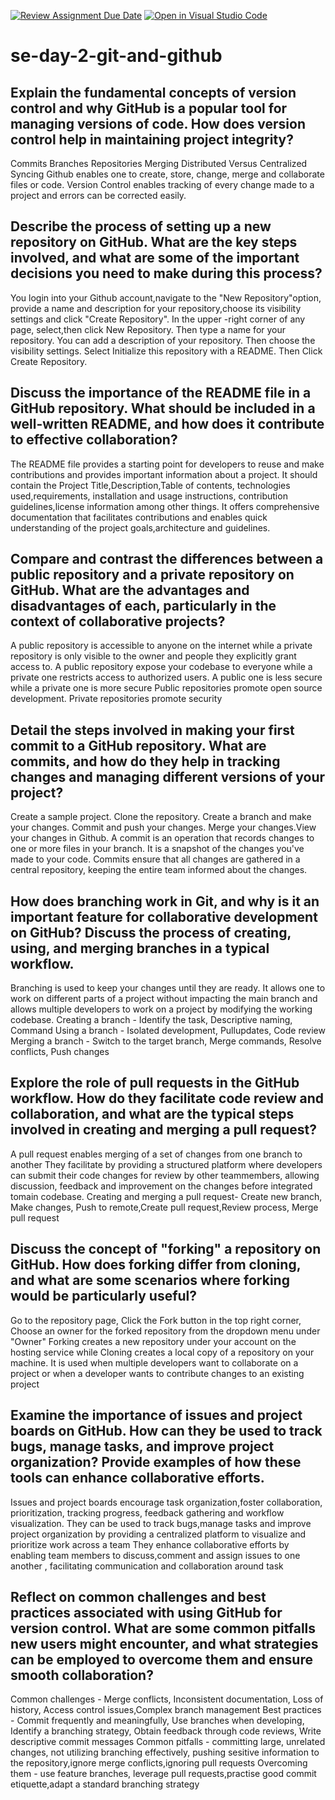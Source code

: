 [![Review Assignment Due Date](https://classroom.github.com/assets/deadline-readme-button-22041afd0340ce965d47ae6ef1cefeee28c7c493a6346c4f15d667ab976d596c.svg)](https://classroom.github.com/a/8wgCKhpZ)
[![Open in Visual Studio Code](https://classroom.github.com/assets/open-in-vscode-2e0aaae1b6195c2367325f4f02e2d04e9abb55f0b24a779b69b11b9e10269abc.svg)](https://classroom.github.com/online_ide?assignment_repo_id=18437736&assignment_repo_type=AssignmentRepo)
# se-day-2-git-and-github
## Explain the fundamental concepts of version control and why GitHub is a popular tool for managing versions of code. How does version control help in maintaining project integrity?
Commits 
Branches
Repositories
Merging
Distributed Versus Centralized
Syncing
Github enables one to create, store, change, merge and collaborate files or code.
Version Control enables tracking of every change made to a project and errors can be corrected easily.

## Describe the process of setting up a new repository on GitHub. What are the key steps involved, and what are some of the important decisions you need to make during this process?
You login into your Github account,navigate to the "New Repository"option, provide a name and description for your repository,choose its visibility settings and click "Create Repository". 
In the upper -right corner of any page, select,then click New Repository. Then type a name for your repository. You can add a description of your repository. Then choose the visibility settings. Select Initialize this repository with a README. Then Click Create Repository. 

## Discuss the importance of the README file in a GitHub repository. What should be included in a well-written README, and how does it contribute to effective collaboration?
The README file provides a starting point for developers to reuse and make contributions and provides important information about a project.
It should contain the Project Title,Description,Table of contents, technologies used,requirements, installation and usage instructions, contribution guidelines,license information among other things.
It offers comprehensive documentation that facilitates contributions and enables quick understanding of the project goals,architecture and guidelines.

## Compare and contrast the differences between a public repository and a private repository on GitHub. What are the advantages and disadvantages of each, particularly in the context of collaborative projects?
A public repository is accessible to anyone on the internet while a private repository is only visible to the owner and people they explicitly grant access to.
A public repository expose your codebase to everyone while a private one restricts access to authorized users.
A public one is less secure while a private one is more secure
Public repositories promote open source development.
Private repositories promote security

## Detail the steps involved in making your first commit to a GitHub repository. What are commits, and how do they help in tracking changes and managing different versions of your project?
Create a sample project. Clone the repository. Create a branch and make your changes. Commit and push your changes. Merge your changes.View your changes in Github.
A commit is an operation that records changes to one or more files in your branch. It is a snapshot of the changes you've made to your code.
Commits ensure that all changes are gathered in a central repository, keeping the entire team informed about the changes. 

## How does branching work in Git, and why is it an important feature for collaborative development on GitHub? Discuss the process of creating, using, and merging branches in a typical workflow.
Branching is used to keep your changes until they are ready. 
It allows one to work on different parts of a project without impacting the main branch and allows multiple developers to work on a project by modifying the working codebase.
Creating a branch - Identify the task, Descriptive naming, Command
Using a branch - Isolated development, Pullupdates, Code review
Merging a branch - Switch to the target branch, Merge commands, Resolve conflicts, Push changes

## Explore the role of pull requests in the GitHub workflow. How do they facilitate code review and collaboration, and what are the typical steps involved in creating and merging a pull request?
A pull request enables merging of a set of changes from one branch to another
They facilitate by providing a structured platform where developers can submit their code changes for review by other teammembers, allowing discussion, feedback and improvement on the changes before integrated tomain codebase. 
Creating and merging a pull request- Create new branch, Make changes, Push to remote,Create pull request,Review process, Merge pull request

## Discuss the concept of "forking" a repository on GitHub. How does forking differ from cloning, and what are some scenarios where forking would be particularly useful?
Go to the repository page, Click the Fork button in the top right corner, Choose an owner for the forked repository from the dropdown menu under "Owner"
Forking creates a new repository under your account on the hosting service while Cloning creates a local copy of a repository on your machine. 
It is used when multiple developers want to collaborate on a project or when a developer wants to contribute changes to an existing project 

## Examine the importance of issues and project boards on GitHub. How can they be used to track bugs, manage tasks, and improve project organization? Provide examples of how these tools can enhance collaborative efforts.
Issues and project boards encourage task organization,foster collaboration, prioritization, tracking progress, feedback gathering and workflow visualization.
They can be used to track bugs,manage tasks and improve project organization by providing a centralized platform to visualize and prioritize work across a team
They enhance collaborative efforts by enabling team members to discuss,comment and assign issues to one another , facilitating communication and collaboration around task 

## Reflect on common challenges and best practices associated with using GitHub for version control. What are some common pitfalls new users might encounter, and what strategies can be employed to overcome them and ensure smooth collaboration?
Common challenges - Merge conflicts, Inconsistent documentation, Loss of history, Access control issues,Complex branch management
Best practices - Commit frequently and meaningfully, Use branches when developing, Identify a branching strategy, Obtain feedback through code reviews, Write descriptive commit messages
Common pitfalls - committing large, unrelated changes, not utilizing branching effectively, pushing sesitive information to the repository,ignore merge conflicts,ignoring pull requests
Overcoming them - use feature branches, leverage pull requests,practise good commit etiquette,adapt a standard branching strategy 

